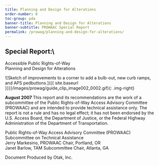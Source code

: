 ```yaml
---
title: Planning and Design for Alterations
order-number: 0
toc-group: pda
banner-title: Planning and Design for Alterations
banner-subtitle: PROWAAC Special Report
permalink: /prowag/planning-and-design-for-alterations/
---
```


## Special Report:\
Accessible Public Rights-of-Way\
Planning and Design for Alterations


![Sketch of improvements to a corner to add a bulb-out, new curb ramps, and APS pedbuttons.]({{ site.baseurl }}}}/images/prowag/guide_clip_image002_0002.gif){: .img-right}


**August 2007**
This report and its recommendations are the work of a subcommittee of the Public Rights-of-Way Access Advisory Committee (PROWAAC) and are intended to provide technical assistance only. The report is not a rule and has no legal effect; it has not been endorsed by the U.S. Access Board, the Department of Justice, or the Federal Highway Administration of the Department of Transportation.

Public Rights-of-Way Access Advisory Committee (PROWAAC)\
Subcommittee on Technical Assistance\
Jerry Markesino, PROWAAC Chair, Portland, OR\
Janet Barlow, TAM Subcommittee Chair, Atlanta, GA

Document Produced by Otak, Inc.